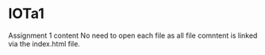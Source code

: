 # IOTa1
Assignment 1 content 
No need to open each file as all file comntent is linked via the index.html file. 
